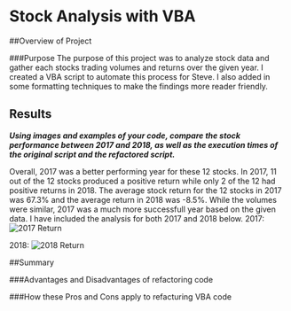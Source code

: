 # Stock Analysis with VBA

##Overview of Project

###Purpose
	The purpose of this project was to analyze stock data and gather each stocks trading volumes and returns over the given year. I created a VBA script to automate this process for Steve. I also added in some formatting techniques to make the findings more reader friendly.

## Results

***Using images and examples of your code, compare the stock performance between 2017 and 2018, as well as the execution times of the original script and the refactored script.***

Overall, 2017 was a better performing year for these 12 stocks. In 2017, 11 out of the 12 stocks produced a positive return while only 2 of the 12 had positive returns in 2018. The average stock return for the 12 stocks in 2017 was 67.3% and the average return in 2018 was -8.5%. While the volumes were similar, 2017 was a much more successfull year based on the given data. I have included the analysis for both 2017 and 2018 below.
2017:
![2017 Return](/2017.png)

2018:
![2018 Return](/2018.png)

##Summary

###Advantages and Disadvantages of refactoring code

###How these Pros and Cons apply to refacturing VBA code
